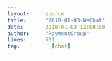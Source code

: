 ```yaml
---
layout:     source 
title:      "2018-01-03-WeChat"
date:       2018-01-03 12:00:00
author:     "PaymentGroup"
lines:      501 
tag:		  [chat]
---
```

